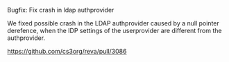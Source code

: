Bugfix: Fix crash in ldap authprovider

We fixed possible crash in the LDAP authprovider caused by a null pointer
derefence, when the IDP settings of the userprovider are different from
the authprovider.

https://github.com/cs3org/reva/pull/3086
